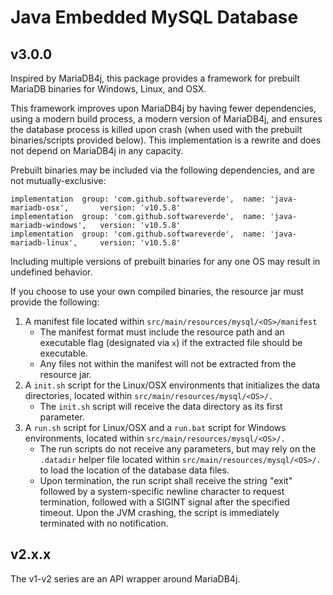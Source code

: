 # Java Embedded MySQL Database

## v3.0.0

Inspired by MariaDB4j, this package provides a framework for prebuilt MariaDB binaries for
Windows, Linux, and OSX.

This framework improves upon MariaDB4j by having fewer dependencies, using a modern build process, a modern
version of MariaDB4j, and ensures the database process is killed upon crash (when used with the prebuilt
binaries/scripts provided below). This implementation is a rewrite and does not depend on MariaDB4j in any capacity.

Prebuilt binaries may be included via the following dependencies, and are not mutually-exclusive:

    implementation  group: 'com.github.softwareverde',  name: 'java-mariadb-osx',       version: 'v10.5.8'
    implementation  group: 'com.github.softwareverde',  name: 'java-mariadb-windows',   version: 'v10.5.8'
    implementation  group: 'com.github.softwareverde',  name: 'java-mariadb-linux',     version: 'v10.5.8'

Including multiple versions of prebuilt binaries for any one OS may result in undefined behavior.

If you choose to use your own compiled binaries, the resource jar must provide the following:

1. A manifest file located within `src/main/resources/mysql/<OS>/manifest`
    - The manifest format must include the resource path and an executable flag (designated via `x`) if the extracted
      file should be executable.
    - Any files not within the manifest will not be extracted from the resource jar.
2. A `init.sh` script for the Linux/OSX environments that initializes the data directories, located within
   `src/main/resources/mysql/<OS>/.`
    - The `init.sh` script will receive the data directory as its first parameter.
3. A `run.sh` script for Linux/OSX and a `run.bat` script for Windows environments, located within
   `src/main/resources/mysql/<OS>/.`
   - The run scripts do not receive any parameters, but may rely on the `.datadir` helper file located within
     `src/main/resources/mysql/<OS>/.` to load the location of the database data files.
   - Upon termination, the run script shall receive the string "exit" followed by a system-specific newline character
    to request termination, followed with a SIGINT signal after the specified timeout.  Upon the JVM crashing, the
     script is immediately terminated with no notification.

## v2.x.x

The v1-v2 series are an API wrapper around MariaDB4j.